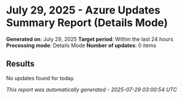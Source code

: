 # July 29, 2025 - Azure Updates Summary Report (Details Mode)

**Generated on**: July 29, 2025
**Target period**: Within the last 24 hours
**Processing mode**: Details Mode
**Number of updates**: 0 items

## Results

No updates found for today.


*This report was automatically generated - 2025-07-29 03:00:54 UTC*